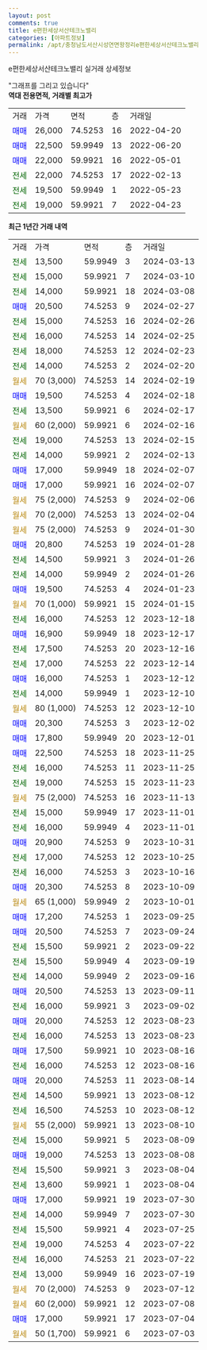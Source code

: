 ```yaml
---
layout: post
comments: true
title: e편한세상서산테크노밸리
categories: [아파트정보]
permalink: /apt/충청남도서산시성연면왕정리e편한세상서산테크노밸리
---
```


e편한세상서산테크노밸리 실거래 상세정보

<script type="text/javascript">
  google.charts.load('current', {'packages':['line', 'corechart']});
  google.charts.setOnLoadCallback(drawChart);

  function drawChart() {
    var data = new google.visualization.DataTable();
    data.addColumn('date', '거래일');
    data.addColumn('number', "매매");
    data.addColumn('number', "전세");
    data.addColumn('number', "전매");

    data.addRows([[new Date(Date.parse("2024-03-13")), null, 13500, null], [new Date(Date.parse("2024-03-10")), null, 15000, null], [new Date(Date.parse("2024-03-08")), null, 14000, null], [new Date(Date.parse("2024-02-27")), 20500, null, null], [new Date(Date.parse("2024-02-26")), null, 15000, null], [new Date(Date.parse("2024-02-25")), null, 16000, null], [new Date(Date.parse("2024-02-23")), null, 18000, null], [new Date(Date.parse("2024-02-20")), null, 14000, null], [new Date(Date.parse("2024-02-19")), null, null, null], [new Date(Date.parse("2024-02-18")), 19500, null, null], [new Date(Date.parse("2024-02-17")), null, 13500, null], [new Date(Date.parse("2024-02-16")), null, null, null], [new Date(Date.parse("2024-02-15")), null, 19000, null], [new Date(Date.parse("2024-02-13")), null, 14000, null], [new Date(Date.parse("2024-02-07")), 17000, null, null], [new Date(Date.parse("2024-02-07")), 17000, null, null], [new Date(Date.parse("2024-02-06")), null, null, null], [new Date(Date.parse("2024-02-04")), null, null, null], [new Date(Date.parse("2024-01-30")), null, null, null], [new Date(Date.parse("2024-01-28")), 20800, null, null], [new Date(Date.parse("2024-01-26")), null, 14500, null], [new Date(Date.parse("2024-01-26")), null, 14000, null], [new Date(Date.parse("2024-01-23")), 19500, null, null], [new Date(Date.parse("2024-01-15")), null, null, null], [new Date(Date.parse("2023-12-18")), null, 16000, null], [new Date(Date.parse("2023-12-17")), 16900, null, null], [new Date(Date.parse("2023-12-16")), null, 17500, null], [new Date(Date.parse("2023-12-14")), null, 17000, null], [new Date(Date.parse("2023-12-12")), 16000, null, null], [new Date(Date.parse("2023-12-10")), null, 14000, null], [new Date(Date.parse("2023-12-10")), null, null, null], [new Date(Date.parse("2023-12-02")), 20300, null, null], [new Date(Date.parse("2023-12-01")), 17800, null, null], [new Date(Date.parse("2023-11-25")), 22500, null, null], [new Date(Date.parse("2023-11-25")), null, 16000, null], [new Date(Date.parse("2023-11-23")), null, 19000, null], [new Date(Date.parse("2023-11-13")), null, null, null], [new Date(Date.parse("2023-11-01")), null, 15000, null], [new Date(Date.parse("2023-11-01")), null, 16000, null], [new Date(Date.parse("2023-10-31")), 20900, null, null], [new Date(Date.parse("2023-10-25")), null, 17000, null], [new Date(Date.parse("2023-10-16")), null, 16000, null], [new Date(Date.parse("2023-10-09")), 20300, null, null], [new Date(Date.parse("2023-10-01")), null, null, null], [new Date(Date.parse("2023-09-25")), 17200, null, null], [new Date(Date.parse("2023-09-24")), 20500, null, null], [new Date(Date.parse("2023-09-22")), null, 15500, null], [new Date(Date.parse("2023-09-19")), null, 15500, null], [new Date(Date.parse("2023-09-16")), null, 14000, null], [new Date(Date.parse("2023-09-11")), 20500, null, null], [new Date(Date.parse("2023-09-02")), null, 16000, null], [new Date(Date.parse("2023-08-23")), 20000, null, null], [new Date(Date.parse("2023-08-23")), null, 16000, null], [new Date(Date.parse("2023-08-16")), 17500, null, null], [new Date(Date.parse("2023-08-16")), null, 16000, null], [new Date(Date.parse("2023-08-14")), 20000, null, null], [new Date(Date.parse("2023-08-12")), null, 14500, null], [new Date(Date.parse("2023-08-12")), null, 16500, null], [new Date(Date.parse("2023-08-10")), null, null, null], [new Date(Date.parse("2023-08-09")), null, 15000, null], [new Date(Date.parse("2023-08-08")), 19000, null, null], [new Date(Date.parse("2023-08-04")), null, 15500, null], [new Date(Date.parse("2023-08-04")), null, 13600, null], [new Date(Date.parse("2023-07-30")), 17000, null, null], [new Date(Date.parse("2023-07-30")), null, 14000, null], [new Date(Date.parse("2023-07-25")), null, 15500, null], [new Date(Date.parse("2023-07-22")), null, 19000, null], [new Date(Date.parse("2023-07-22")), null, 16000, null], [new Date(Date.parse("2023-07-19")), null, 13000, null], [new Date(Date.parse("2023-07-12")), null, null, null], [new Date(Date.parse("2023-07-08")), null, null, null], [new Date(Date.parse("2023-07-04")), 17000, null, null], [new Date(Date.parse("2023-07-03")), null, null, null]]);

    var options = {
      hAxis: {
        format: 'yyyy/MM/dd'
      },    
      lineWidth: 0,
      pointsVisible: true,    
      title: '최근 1년간 유형별 실거래가 분포',
      legend: { position: 'bottom' }
    };

    var formatter = new google.visualization.NumberFormat({pattern:'###,###'} );
    formatter.format(data, 1);
    formatter.format(data, 2);
    
    setTimeout(function() {
        var chart = new google.visualization.LineChart(document.getElementById('columnchart_material'));
        chart.draw(data, (options));
        document.getElementById('loading').style.display = 'none';
    }, 200);
  }
</script>


<div id="loading" style="z-index:20; display: block; margin-left: 0px">"그래프를 그리고 있습니다"</div>
<div id="columnchart_material" style="width: 95%; margin-left: 0px; display: block"></div>
<!-- contents start -->
<b>역대 전용면적, 거래별 최고가</b>
<table class="sortable">
    <tr>
      <td>거래</td>
      <td>가격</td>
      <td>면적</td>
      <td>층</td>
      <td>거래일</td>
    </tr>
        <tr>
          <td><a style="color: blue">매매</a></td>
          <td>26,000</td>
          <td>74.5253</td>
          <td>16</td>
          <td>2022-04-20</td>
        </tr>            <tr>
          <td><a style="color: blue">매매</a></td>
          <td>22,500</td>
          <td>59.9949</td>
          <td>13</td>
          <td>2022-06-20</td>
        </tr>            <tr>
          <td><a style="color: blue">매매</a></td>
          <td>22,000</td>
          <td>59.9921</td>
          <td>16</td>
          <td>2022-05-01</td>
        </tr>        
        <tr>
              <td><a style="color: darkgreen">전세</a></td>
              <td>22,000</td>
              <td>74.5253</td>
              <td>17</td>
              <td>2022-02-13</td>
            </tr>            <tr>
              <td><a style="color: darkgreen">전세</a></td>
              <td>19,500</td>
              <td>59.9949</td>
              <td>1</td>
              <td>2022-05-23</td>
            </tr>            <tr>
              <td><a style="color: darkgreen">전세</a></td>
              <td>19,000</td>
              <td>59.9921</td>
              <td>7</td>
              <td>2022-04-23</td>
            </tr>        
    
</table>

<b>최근 1년간 거래 내역</b>

<table class="sortable">
    <tr>
      <td>거래</td>
      <td>가격</td>
      <td>면적</td>
      <td>층</td>
      <td>거래일</td>
    </tr>
    <tr>
      <td><a style="color: darkgreen">전세</a></td>
      <td>13,500</td>
      <td>59.9949</td>
      <td>3</td>
      <td>2024-03-13</td>
    </tr>          <tr>
      <td><a style="color: darkgreen">전세</a></td>
      <td>15,000</td>
      <td>59.9921</td>
      <td>7</td>
      <td>2024-03-10</td>
    </tr>          <tr>
      <td><a style="color: darkgreen">전세</a></td>
      <td>14,000</td>
      <td>59.9921</td>
      <td>18</td>
      <td>2024-03-08</td>
    </tr>          <tr>
      <td><a style="color: blue">매매</a></td>
      <td>20,500</td>
      <td>74.5253</td>
      <td>9</td>
      <td>2024-02-27</td>
    </tr>          <tr>
      <td><a style="color: darkgreen">전세</a></td>
      <td>15,000</td>
      <td>74.5253</td>
      <td>16</td>
      <td>2024-02-26</td>
    </tr>          <tr>
      <td><a style="color: darkgreen">전세</a></td>
      <td>16,000</td>
      <td>74.5253</td>
      <td>14</td>
      <td>2024-02-25</td>
    </tr>          <tr>
      <td><a style="color: darkgreen">전세</a></td>
      <td>18,000</td>
      <td>74.5253</td>
      <td>12</td>
      <td>2024-02-23</td>
    </tr>          <tr>
      <td><a style="color: darkgreen">전세</a></td>
      <td>14,000</td>
      <td>74.5253</td>
      <td>2</td>
      <td>2024-02-20</td>
    </tr>          <tr>
      <td><a style="color: darkgoldenrod">월세</a></td>
      <td>70 (3,000)</td>
      <td>74.5253</td>
      <td>14</td>
      <td>2024-02-19</td>
    </tr>          <tr>
      <td><a style="color: blue">매매</a></td>
      <td>19,500</td>
      <td>74.5253</td>
      <td>4</td>
      <td>2024-02-18</td>
    </tr>          <tr>
      <td><a style="color: darkgreen">전세</a></td>
      <td>13,500</td>
      <td>59.9921</td>
      <td>6</td>
      <td>2024-02-17</td>
    </tr>          <tr>
      <td><a style="color: darkgoldenrod">월세</a></td>
      <td>60 (2,000)</td>
      <td>59.9921</td>
      <td>6</td>
      <td>2024-02-16</td>
    </tr>          <tr>
      <td><a style="color: darkgreen">전세</a></td>
      <td>19,000</td>
      <td>74.5253</td>
      <td>13</td>
      <td>2024-02-15</td>
    </tr>          <tr>
      <td><a style="color: darkgreen">전세</a></td>
      <td>14,000</td>
      <td>59.9921</td>
      <td>2</td>
      <td>2024-02-13</td>
    </tr>          <tr>
      <td><a style="color: blue">매매</a></td>
      <td>17,000</td>
      <td>59.9949</td>
      <td>18</td>
      <td>2024-02-07</td>
    </tr>          <tr>
      <td><a style="color: blue">매매</a></td>
      <td>17,000</td>
      <td>59.9921</td>
      <td>16</td>
      <td>2024-02-07</td>
    </tr>          <tr>
      <td><a style="color: darkgoldenrod">월세</a></td>
      <td>75 (2,000)</td>
      <td>74.5253</td>
      <td>9</td>
      <td>2024-02-06</td>
    </tr>          <tr>
      <td><a style="color: darkgoldenrod">월세</a></td>
      <td>70 (2,000)</td>
      <td>74.5253</td>
      <td>13</td>
      <td>2024-02-04</td>
    </tr>          <tr>
      <td><a style="color: darkgoldenrod">월세</a></td>
      <td>75 (2,000)</td>
      <td>74.5253</td>
      <td>9</td>
      <td>2024-01-30</td>
    </tr>          <tr>
      <td><a style="color: blue">매매</a></td>
      <td>20,800</td>
      <td>74.5253</td>
      <td>19</td>
      <td>2024-01-28</td>
    </tr>          <tr>
      <td><a style="color: darkgreen">전세</a></td>
      <td>14,500</td>
      <td>59.9921</td>
      <td>3</td>
      <td>2024-01-26</td>
    </tr>          <tr>
      <td><a style="color: darkgreen">전세</a></td>
      <td>14,000</td>
      <td>59.9949</td>
      <td>2</td>
      <td>2024-01-26</td>
    </tr>          <tr>
      <td><a style="color: blue">매매</a></td>
      <td>19,500</td>
      <td>74.5253</td>
      <td>4</td>
      <td>2024-01-23</td>
    </tr>          <tr>
      <td><a style="color: darkgoldenrod">월세</a></td>
      <td>70 (1,000)</td>
      <td>59.9921</td>
      <td>15</td>
      <td>2024-01-15</td>
    </tr>          <tr>
      <td><a style="color: darkgreen">전세</a></td>
      <td>16,000</td>
      <td>74.5253</td>
      <td>12</td>
      <td>2023-12-18</td>
    </tr>          <tr>
      <td><a style="color: blue">매매</a></td>
      <td>16,900</td>
      <td>59.9949</td>
      <td>18</td>
      <td>2023-12-17</td>
    </tr>          <tr>
      <td><a style="color: darkgreen">전세</a></td>
      <td>17,500</td>
      <td>74.5253</td>
      <td>20</td>
      <td>2023-12-16</td>
    </tr>          <tr>
      <td><a style="color: darkgreen">전세</a></td>
      <td>17,000</td>
      <td>74.5253</td>
      <td>22</td>
      <td>2023-12-14</td>
    </tr>          <tr>
      <td><a style="color: blue">매매</a></td>
      <td>16,000</td>
      <td>74.5253</td>
      <td>1</td>
      <td>2023-12-12</td>
    </tr>          <tr>
      <td><a style="color: darkgreen">전세</a></td>
      <td>14,000</td>
      <td>59.9949</td>
      <td>1</td>
      <td>2023-12-10</td>
    </tr>          <tr>
      <td><a style="color: darkgoldenrod">월세</a></td>
      <td>80 (1,000)</td>
      <td>74.5253</td>
      <td>12</td>
      <td>2023-12-10</td>
    </tr>          <tr>
      <td><a style="color: blue">매매</a></td>
      <td>20,300</td>
      <td>74.5253</td>
      <td>3</td>
      <td>2023-12-02</td>
    </tr>          <tr>
      <td><a style="color: blue">매매</a></td>
      <td>17,800</td>
      <td>59.9949</td>
      <td>20</td>
      <td>2023-12-01</td>
    </tr>          <tr>
      <td><a style="color: blue">매매</a></td>
      <td>22,500</td>
      <td>74.5253</td>
      <td>18</td>
      <td>2023-11-25</td>
    </tr>          <tr>
      <td><a style="color: darkgreen">전세</a></td>
      <td>16,000</td>
      <td>74.5253</td>
      <td>11</td>
      <td>2023-11-25</td>
    </tr>          <tr>
      <td><a style="color: darkgreen">전세</a></td>
      <td>19,000</td>
      <td>74.5253</td>
      <td>15</td>
      <td>2023-11-23</td>
    </tr>          <tr>
      <td><a style="color: darkgoldenrod">월세</a></td>
      <td>75 (2,000)</td>
      <td>74.5253</td>
      <td>16</td>
      <td>2023-11-13</td>
    </tr>          <tr>
      <td><a style="color: darkgreen">전세</a></td>
      <td>15,000</td>
      <td>59.9949</td>
      <td>17</td>
      <td>2023-11-01</td>
    </tr>          <tr>
      <td><a style="color: darkgreen">전세</a></td>
      <td>16,000</td>
      <td>59.9949</td>
      <td>4</td>
      <td>2023-11-01</td>
    </tr>          <tr>
      <td><a style="color: blue">매매</a></td>
      <td>20,900</td>
      <td>74.5253</td>
      <td>9</td>
      <td>2023-10-31</td>
    </tr>          <tr>
      <td><a style="color: darkgreen">전세</a></td>
      <td>17,000</td>
      <td>74.5253</td>
      <td>12</td>
      <td>2023-10-25</td>
    </tr>          <tr>
      <td><a style="color: darkgreen">전세</a></td>
      <td>16,000</td>
      <td>74.5253</td>
      <td>3</td>
      <td>2023-10-16</td>
    </tr>          <tr>
      <td><a style="color: blue">매매</a></td>
      <td>20,300</td>
      <td>74.5253</td>
      <td>8</td>
      <td>2023-10-09</td>
    </tr>          <tr>
      <td><a style="color: darkgoldenrod">월세</a></td>
      <td>65 (1,000)</td>
      <td>59.9949</td>
      <td>2</td>
      <td>2023-10-01</td>
    </tr>          <tr>
      <td><a style="color: blue">매매</a></td>
      <td>17,200</td>
      <td>74.5253</td>
      <td>1</td>
      <td>2023-09-25</td>
    </tr>          <tr>
      <td><a style="color: blue">매매</a></td>
      <td>20,500</td>
      <td>74.5253</td>
      <td>7</td>
      <td>2023-09-24</td>
    </tr>          <tr>
      <td><a style="color: darkgreen">전세</a></td>
      <td>15,500</td>
      <td>59.9921</td>
      <td>2</td>
      <td>2023-09-22</td>
    </tr>          <tr>
      <td><a style="color: darkgreen">전세</a></td>
      <td>15,500</td>
      <td>59.9949</td>
      <td>4</td>
      <td>2023-09-19</td>
    </tr>          <tr>
      <td><a style="color: darkgreen">전세</a></td>
      <td>14,000</td>
      <td>59.9949</td>
      <td>2</td>
      <td>2023-09-16</td>
    </tr>          <tr>
      <td><a style="color: blue">매매</a></td>
      <td>20,500</td>
      <td>74.5253</td>
      <td>13</td>
      <td>2023-09-11</td>
    </tr>          <tr>
      <td><a style="color: darkgreen">전세</a></td>
      <td>16,000</td>
      <td>59.9921</td>
      <td>3</td>
      <td>2023-09-02</td>
    </tr>          <tr>
      <td><a style="color: blue">매매</a></td>
      <td>20,000</td>
      <td>74.5253</td>
      <td>12</td>
      <td>2023-08-23</td>
    </tr>          <tr>
      <td><a style="color: darkgreen">전세</a></td>
      <td>16,000</td>
      <td>74.5253</td>
      <td>13</td>
      <td>2023-08-23</td>
    </tr>          <tr>
      <td><a style="color: blue">매매</a></td>
      <td>17,500</td>
      <td>59.9921</td>
      <td>10</td>
      <td>2023-08-16</td>
    </tr>          <tr>
      <td><a style="color: darkgreen">전세</a></td>
      <td>16,000</td>
      <td>74.5253</td>
      <td>12</td>
      <td>2023-08-16</td>
    </tr>          <tr>
      <td><a style="color: blue">매매</a></td>
      <td>20,000</td>
      <td>74.5253</td>
      <td>11</td>
      <td>2023-08-14</td>
    </tr>          <tr>
      <td><a style="color: darkgreen">전세</a></td>
      <td>14,500</td>
      <td>59.9921</td>
      <td>13</td>
      <td>2023-08-12</td>
    </tr>          <tr>
      <td><a style="color: darkgreen">전세</a></td>
      <td>16,500</td>
      <td>74.5253</td>
      <td>10</td>
      <td>2023-08-12</td>
    </tr>          <tr>
      <td><a style="color: darkgoldenrod">월세</a></td>
      <td>55 (2,000)</td>
      <td>59.9921</td>
      <td>13</td>
      <td>2023-08-10</td>
    </tr>          <tr>
      <td><a style="color: darkgreen">전세</a></td>
      <td>15,000</td>
      <td>59.9921</td>
      <td>5</td>
      <td>2023-08-09</td>
    </tr>          <tr>
      <td><a style="color: blue">매매</a></td>
      <td>19,000</td>
      <td>74.5253</td>
      <td>13</td>
      <td>2023-08-08</td>
    </tr>          <tr>
      <td><a style="color: darkgreen">전세</a></td>
      <td>15,500</td>
      <td>59.9921</td>
      <td>3</td>
      <td>2023-08-04</td>
    </tr>          <tr>
      <td><a style="color: darkgreen">전세</a></td>
      <td>13,600</td>
      <td>59.9921</td>
      <td>1</td>
      <td>2023-08-04</td>
    </tr>          <tr>
      <td><a style="color: blue">매매</a></td>
      <td>17,000</td>
      <td>59.9921</td>
      <td>19</td>
      <td>2023-07-30</td>
    </tr>          <tr>
      <td><a style="color: darkgreen">전세</a></td>
      <td>14,000</td>
      <td>59.9949</td>
      <td>7</td>
      <td>2023-07-30</td>
    </tr>          <tr>
      <td><a style="color: darkgreen">전세</a></td>
      <td>15,500</td>
      <td>59.9921</td>
      <td>4</td>
      <td>2023-07-25</td>
    </tr>          <tr>
      <td><a style="color: darkgreen">전세</a></td>
      <td>19,000</td>
      <td>74.5253</td>
      <td>4</td>
      <td>2023-07-22</td>
    </tr>          <tr>
      <td><a style="color: darkgreen">전세</a></td>
      <td>16,000</td>
      <td>74.5253</td>
      <td>21</td>
      <td>2023-07-22</td>
    </tr>          <tr>
      <td><a style="color: darkgreen">전세</a></td>
      <td>13,000</td>
      <td>59.9949</td>
      <td>16</td>
      <td>2023-07-19</td>
    </tr>          <tr>
      <td><a style="color: darkgoldenrod">월세</a></td>
      <td>70 (2,000)</td>
      <td>74.5253</td>
      <td>9</td>
      <td>2023-07-12</td>
    </tr>          <tr>
      <td><a style="color: darkgoldenrod">월세</a></td>
      <td>60 (2,000)</td>
      <td>59.9921</td>
      <td>12</td>
      <td>2023-07-08</td>
    </tr>          <tr>
      <td><a style="color: blue">매매</a></td>
      <td>17,000</td>
      <td>59.9921</td>
      <td>17</td>
      <td>2023-07-04</td>
    </tr>          <tr>
      <td><a style="color: darkgoldenrod">월세</a></td>
      <td>50 (1,700)</td>
      <td>59.9921</td>
      <td>6</td>
      <td>2023-07-03</td>
    </tr>      </table>
<!-- contents end -->    

